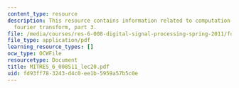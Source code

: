 ```yaml
---
content_type: resource
description: This resource contains information related to computation of the discrete
  fourier transform, part 3.
file: /media/courses/res-6-008-digital-signal-processing-spring-2011/fd93ff783243d4c0ee1b5959a57b5c0e_MITRES_6_008S11_lec20.pdf
file_type: application/pdf
learning_resource_types: []
ocw_type: OCWFile
resourcetype: Document
title: MITRES_6_008S11_lec20.pdf
uid: fd93ff78-3243-d4c0-ee1b-5959a57b5c0e
---
```


